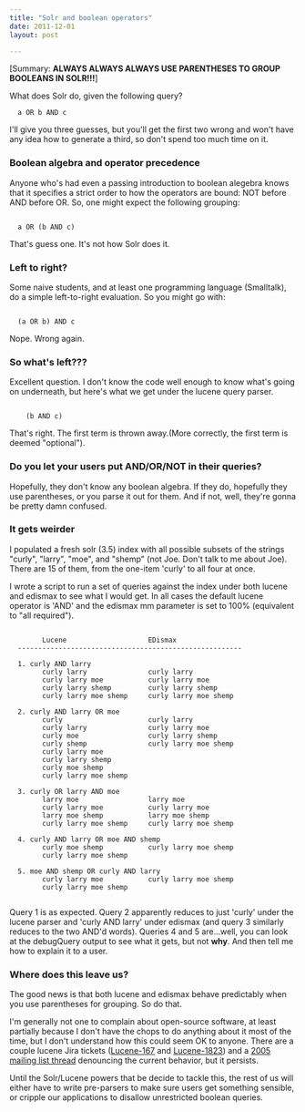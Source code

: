 ```yaml
---
title: "Solr and boolean operators"
date: 2011-12-01
layout: post

---
```


[Summary: **ALWAYS ALWAYS ALWAYS USE PARENTHESES TO GROUP BOOLEANS IN SOLR!!!**]

What does Solr do, given the following query?


~~~
  a OR b AND c
~~~~


I'll give you three guesses, but you'll get the first two wrong
and won't have any idea how to generate a third, so don't spend too much time on it.

### Boolean algebra and operator precedence

Anyone who's had even a passing introduction to boolean alegebra knows that it specifies a strict order to how the operators are bound: NOT before AND before OR. So, one might expect the following grouping:


~~~

  a OR (b AND c)

~~~~


That's guess one. It's not how Solr does it.

### Left to right?

Some naive students, and at least one programming language (Smalltalk), do a simple left-to-right evaluation. So you might go with:


~~~

  (a OR b) AND c

~~~~


Nope. Wrong again.

### So what's left???

Excellent question. I don't know the code well enough to know what's going on underneath, but here's what we get under the lucene query parser.


~~~

    (b AND c)

~~~~


That's right. The first term is thrown away.(More correctly, the first term is deemed "optional").

### Do you let your users put AND/OR/NOT in their queries?

Hopefully, they don't know any boolean algebra. If they do, hopefully they use parentheses, or you parse it out for them. And if not, well, they're gonna be pretty damn confused.

### It gets weirder

I populated a fresh solr (3.5) index with all possible subsets of the strings "curly", "larry", "moe", and "shemp" (not Joe. Don't talk to me about Joe). There are 15 of them, from the one-item 'curly' to all four at once.

I wrote a script to run a set of queries against the index under both lucene and edismax to see what I would get. In all cases the default lucene operator is 'AND' and the edismax mm parameter is set to 100% (equivalent to "all required").


~~~

        Lucene                    EDismax
  -------------------------------------------------------

  1. curly AND larry
        curly larry               curly larry
        curly larry moe           curly larry moe
        curly larry shemp         curly larry shemp
        curly larry moe shemp     curly larry moe shemp

  2. curly AND larry OR moe
        curly                     curly larry
        curly larry               curly larry moe
        curly moe                 curly larry shemp
        curly shemp               curly larry moe shemp
        curly larry moe
        curly larry shemp
        curly moe shemp
        curly larry moe shemp

  3. curly OR larry AND moe
        larry moe                 larry moe
        curly larry moe           curly larry moe
        larry moe shemp           larry moe shemp
        curly larry moe shemp     curly larry moe shemp

  4. curly AND larry OR moe AND shemp
        curly moe shemp           curly larry moe shemp
        curly larry moe shemp

  5. moe AND shemp OR curly AND larry
        curly larry moe           curly larry moe shemp
        curly larry moe shemp


~~~~


Query 1 is as expected. Query 2 apparently reduces to just 'curly' under the lucene parser and 'curly AND larry' under edismax (and query 3 similarly reduces to the two AND'd words). Queries 4 and 5 are...well, you can look at the debugQuery output to see what it gets, but not **why**. And then tell me how to explain it to a user.

### Where does this leave us?

The good news is that both lucene and edismax behave predictably when you use parentheses for grouping. So do that.

I'm generally not one to complain about open-source software, at least partially because I don't have the chops to do anything about it most of the time, but I don't understand how this could seem OK to anyone. There are a couple lucene Jira tickets ([Lucene-167](https://issues.apache.org/jira/browse/LUCENE-167) and [Lucene-1823](https://issues.apache.org/jira/browse/LUCENE-1823)) and a [2005 mailing list thread](http://www.mail-archive.com/java-user@lucene.apache.org/msg00008.html) denouncing the current behavior, but it persists.

Until the Solr/Lucene powers that be decide to tackle this, the rest of us will either have to write pre-parsers to make sure users get something sensible, or cripple our applications to disallow unrestricted boolean queries.
